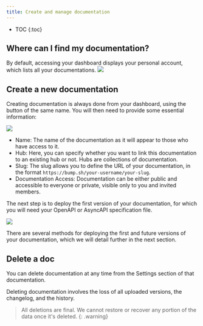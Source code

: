 ```yaml
---
title: Create and manage documentation
---
```


- TOC
{:toc}

## Where can I find my documentation?

By default, accessing your dashboard displays your personal account, which lists all your documentations.
![](/images/help/personal-account.png)

## Create a new documentation

Creating documentation is always done from your dashboard, using the button of the same name. You will then need to provide some essential information:

![](/images/help/doc-creation.png)

- Name: The name of the documentation as it will appear to those who have access to it.
- Hub: Here, you can specify whether you want to link this documentation to an existing hub or not. Hubs are collections of documentation.
- Slug: The slug allows you to define the URL of your documentation, in the format `https://bump.sh/your-username/your-slug`.
- Documentation Access: Documentation can be either public and accessible to everyone or private, visible only to you and invited members.

The next step is to deploy the first version of your documentation, for which you will need your OpenAPI or AsyncAPI specification file.

![](/images/help/upload-version.png)

There are several methods for deploying the first and future versions of your documentation, which we will detail further in the next section.

## Delete a doc

You can delete documentation at any time from the Settings section of that documentation.

Deleting documentation involves the loss of all uploaded versions, the changelog, and the history.

> All deletions are final. We cannot restore or recover any portion of the data once it's deleted.
{: .warning}